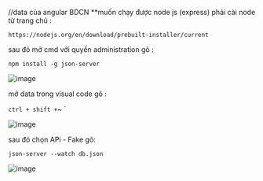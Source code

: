//data của angular BDCN
**muốn chạy được node js (express)
phải cài node từ trang chủ :

`
https://nodejs.org/en/download/prebuilt-installer/current
`

sau đó mở cmd với quyền administration gõ :

`
npm install -g json-server
`

![image](https://github.com/MinhBao2003/Express-Agl-BDCN/assets/146474537/e325d1e4-0b07-4aaa-8c39-11b25047a007)

mở data trong visual code gõ :

`
ctrl + shift + `~
`

![image](https://github.com/MinhBao2003/Express-Agl-BDCN/assets/146474537/e34b6de6-199e-4315-be45-9b4feaf3816e)

sau đó chọn APi - Fake gõ:

`
json-server --watch db.json
`

![image](https://github.com/MinhBao2003/Express-Agl-BDCN/assets/146474537/e9d4c569-4933-4232-8162-ba4624498462)
